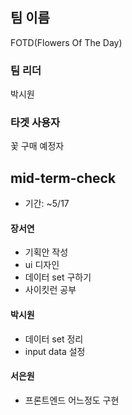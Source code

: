 ## 팀 이름
FOTD(Flowers Of The Day)

### 팀 리더
박시원

### 타겟 사용자
꽃 구매 예정자

## mid-term-check
- 기간: ~5/17
#### 장서연
- 기획안 작성
- ui 디자인 
- 데이터 set 구하기
- 사이킷런 공부

#### 박시원
- 데이터 set 정리
- input data 설정

#### 서은원
- 프론트엔드 어느정도 구현




<!--

**Here are some ideas to get you started:**

🙋‍♀️ A short introduction - what is your organization all about?
🌈 Contribution guidelines - how can the community get involved?
👩‍💻 Useful resources - where can the community find your docs? Is there anything else the community should know?
🍿 Fun facts - what does your team eat for breakfast?
🧙 Remember, you can do mighty things with the power of [Markdown](https://docs.github.com/github/writing-on-github/getting-started-with-writing-and-formatting-on-github/basic-writing-and-formatting-syntax)
-->
